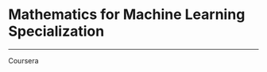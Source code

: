 # Mathematics for Machine Learning Specialization
****************************************************************************

Coursera
